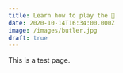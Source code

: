 ```yaml
---
title: Learn how to play the 🎸
date: 2020-10-14T16:34:00.000Z
image: /images/butler.jpg
draft: true
---
```


This is a test page.
